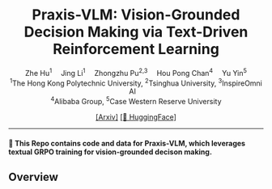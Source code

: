 

<div align="center">


<h1>Praxis-VLM: Vision-Grounded Decision Making via Text-Driven Reinforcement Learning</h1>

<div>
    <a target='_blank'>Zhe Hu<sup>1</sup></a>&emsp;
    <a target='_blank'>Jing Li<sup>1</sup></a>&emsp;
    <a target='_blank'>Zhongzhu Pu<sup>2,3</sup></a>&emsp;
    <a target='_blank'>Hou Pong Chan<sup>4</sup></a>&emsp;
    <a target='_blank'>Yu Yin<sup>5</sup></a>
</div>

<div>
    <sup>1</sup>The Hong Kong Polytechnic University, <sup>2</sup>Tsinghua University, <sup>3</sup>InspireOmni AI&emsp; 
</div>
<sup>4</sup>Alibaba Group, <sup>5</sup>Case Western Reserve University
<div>
</div>

[[Arxiv]](https://arxiv.org/pdf/2503.16965v2)
[[🤗 HuggingFace]](https://huggingface.co/collections/zhehuderek/praxis-vlm-67f5d8b3e077bdde7ec24baa)

---

</div>


#### 🌟 This Repo contains code and data for Praxis-VLM, which leverages textual GRPO training for vision-grounded decison making.

## Overview

